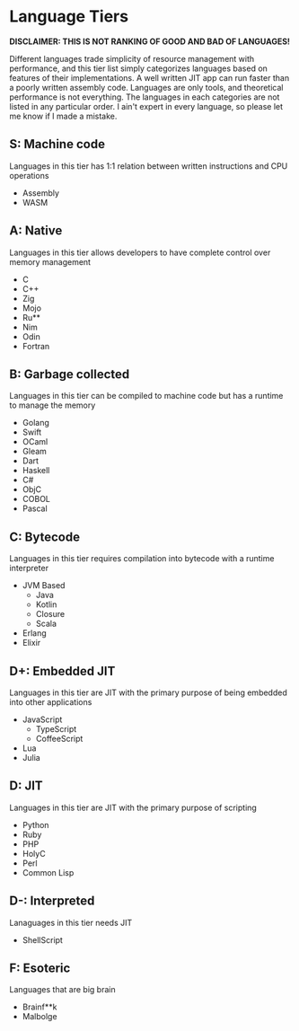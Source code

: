 # Language Tiers

**DISCLAIMER: THIS IS NOT RANKING OF GOOD AND BAD OF LANGUAGES!**

Different languages trade simplicity of resource management with performance, and this tier list simply categorizes languages based on features of their implementations. A well written JIT app can run faster than a poorly written assembly code. Languages are only tools, and theoretical performance is not everything. The languages in each categories are not listed in any particular order. I ain't expert in every language, so please let me know if I made a mistake.

## S: Machine code

Languages in this tier has 1:1 relation between written instructions and CPU operations 

- Assembly
- WASM

## A: Native

Languages in this tier allows developers to have complete control over memory management

- C
- C++
- Zig
- Mojo
- Ru**
- Nim
- Odin
- Fortran

## B: Garbage collected

Languages in this tier can be compiled to machine code but has a runtime to manage the memory

- Golang
- Swift
- OCaml
- Gleam
- Dart
- Haskell
- C#
- ObjC
- COBOL
- Pascal

## C: Bytecode

Languages in this tier requires compilation into bytecode with a runtime interpreter

- JVM Based
  - Java
  - Kotlin
  - Closure
  - Scala
- Erlang
- Elixir

## D+: Embedded JIT

Languages in this tier are JIT with the primary purpose of being embedded into other applications

- JavaScript
  - TypeScript
  - CoffeeScript
- Lua
- Julia

## D: JIT

Languages in this tier are JIT with the primary purpose of scripting

- Python
- Ruby
- PHP
- HolyC
- Perl
- Common Lisp

## D-: Interpreted

Lanaguages in this tier needs JIT

- ShellScript

## F: Esoteric

Languages that are big brain

- Brainf**k
- Malbolge
